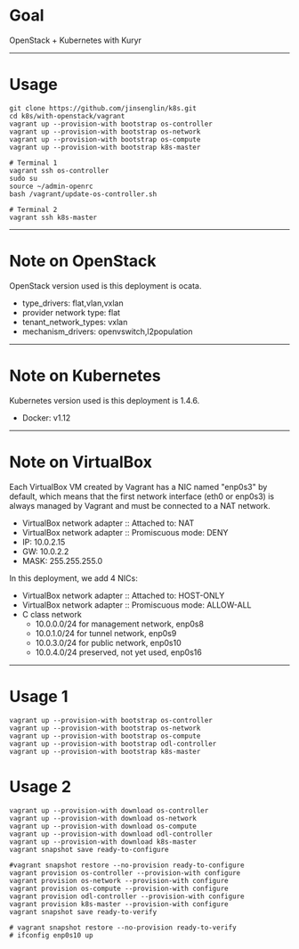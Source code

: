# Goal

OpenStack + Kubernetes with Kuryr

---

# Usage

```
git clone https://github.com/jinsenglin/k8s.git
cd k8s/with-openstack/vagrant
vagrant up --provision-with bootstrap os-controller
vagrant up --provision-with bootstrap os-network
vagrant up --provision-with bootstrap os-compute
vagrant up --provision-with bootstrap k8s-master

# Terminal 1
vagrant ssh os-controller
sudo su
source ~/admin-openrc
bash /vagrant/update-os-controller.sh

# Terminal 2
vagrant ssh k8s-master
```

---

# Note on OpenStack

OpenStack version used is this deployment is ocata.

* type_drivers: flat,vlan,vxlan
* provider network type: flat
* tenant_network_types: vxlan
* mechanism_drivers: openvswitch,l2population

---

# Note on Kubernetes

Kubernetes version used is this deployment is 1.4.6.

* Docker: v1.12

---

# Note on VirtualBox

Each VirtualBox VM created by Vagrant has a NIC named "enp0s3" by default, which means that the first network interface (eth0 or enp0s3) is always managed by Vagrant and must be connected to a NAT network.

* VirtualBox network adapter :: Attached to: NAT
* VirtualBox network adapter :: Promiscuous mode: DENY
* IP: 10.0.2.15
* GW: 10.0.2.2
* MASK: 255.255.255.0

In this deployment, we add 4 NICs:

* VirtualBox network adapter :: Attached to: HOST-ONLY
* VirtualBox network adapter :: Promiscuous mode: ALLOW-ALL
* C class network
  * 10.0.0.0/24 for management network, enp0s8
  * 10.0.1.0/24 for tunnel network, enp0s9
  * 10.0.3.0/24 for public network, enp0s10
  * 10.0.4.0/24 preserved, not yet used, enp0s16

---

# Usage 1

```
vagrant up --provision-with bootstrap os-controller
vagrant up --provision-with bootstrap os-network
vagrant up --provision-with bootstrap os-compute
vagrant up --provision-with bootstrap odl-controller
vagrant up --provision-with bootstrap k8s-master

```

# Usage 2

```
vagrant up --provision-with download os-controller
vagrant up --provision-with download os-network
vagrant up --provision-with download os-compute
vagrant up --provision-with download odl-controller
vagrant up --provision-with download k8s-master
vagrant snapshot save ready-to-configure

#vagrant snapshot restore --no-provision ready-to-configure
vagrant provision os-controller --provision-with configure
vagrant provision os-network --provision-with configure
vagrant provision os-compute --provision-with configure
vagrant provision odl-controller --provision-with configure
vagrant provision k8s-master --provision-with configure
vagrant snapshot save ready-to-verify

# vagrant snapshot restore --no-provision ready-to-verify
# ifconfig enp0s10 up
```
